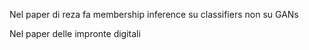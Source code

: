 Nel paper di reza fa membership inference su classifiers non su GANs

Nel paper delle impronte digitali